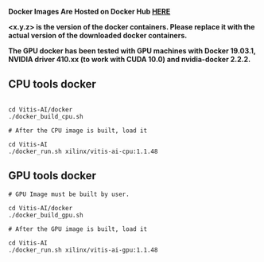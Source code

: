 **Docker Images Are Hosted on Docker Hub [HERE](https://hub.docker.com/repository/docker/xilinx/vitis-ai)**  

**<x.y.z> is the version of the docker containers. Please replace it with the actual version of the downloaded docker containers.**

**The GPU docker has been tested with GPU machines with Docker 19.03.1, NVIDIA driver 410.xx (to work with CUDA 10.0) and nvidia-docker 2.2.2.**

## CPU tools docker

```shell

cd Vitis-AI/docker
./docker_build_cpu.sh

# After the CPU image is built, load it

cd Vitis-AI
./docker_run.sh xilinx/vitis-ai-cpu:1.1.48

```

## GPU tools docker

```shell
# GPU Image must be built by user. 

cd Vitis-AI/docker
./docker_build_gpu.sh

# After the GPU image is built, load it

cd Vitis-AI
./docker_run.sh xilinx/vitis-ai-gpu:1.1.48

```

